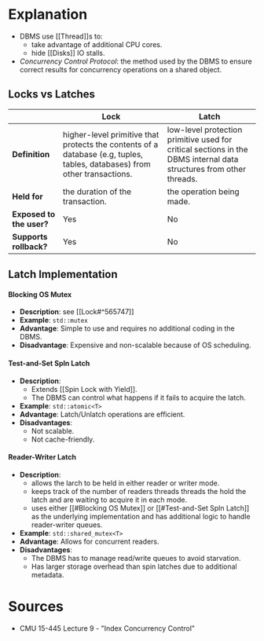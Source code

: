 # Explanation
- DBMS use [[Thread]]s to:
	- take advantage of additional CPU cores.
	- hide [[Disks]] IO stalls.
- *Concurrency Control Protocol*: the method used by the DBMS to ensure correct results for concurrency operations on a shared object.

## Locks vs Latches

|                          | **Lock**                                                                                                                  | **Latch**                                                                                                          |
| ------------------------ | ------------------------------------------------------------------------------------------------------------------------- | ------------------------------------------------------------------------------------------------------------------ |
| **Definition**           | higher-level primitive that protects the contents of a database (e.g, tuples, tables, databases) from other transactions. | low-level protection primitive used for critical sections in the DBMS internal data structures from other threads. |
| **Held for**             | the duration of the transaction.                                                                                          | the operation being made.                                                                                          |
| **Exposed to the user?** | Yes                                                                                                                       | No                                                                                                                 |
| **Supports rollback?**   | Yes                                                                                                                       | No                                                                                                                 |

## Latch Implementation

#### Blocking OS Mutex
- **Description**: see [[Lock#^565747]]
- **Example**: `std::mutex`
- **Advantage**: Simple to use and requires no additional coding in the DBMS.
- **Disadvantage**: Expensive and non-scalable because of OS scheduling.

#### Test-and-Set Spln Latch
- **Description**:
	- Extends [[Spin Lock with Yield]].
	- The DBMS can control what happens if it fails to acquire the latch.
- **Example**: `std::atomic<T>`
- **Advantage**: Latch/Unlatch operations are efficient.
- **Disadvantages**: 
	- Not scalable.
	- Not cache-friendly.

#### Reader-Writer Latch
- **Description**:
	- allows the larch to be held in either reader or writer mode.
	- keeps track of the number of readers threads threads the hold the latch and are waiting to acquire it in each mode.
	- uses either [[#Blocking OS Mutex]] or [[#Test-and-Set Spln Latch]] as the underlying implementation and has additional logic to handle reader-writer queues.
- **Example**: `std::shared_mutex<T>`
- **Advantage**: Allows for concurrent readers.
- **Disadvantages**:
	- The DBMS has to manage read/write queues to avoid starvation.
	- Has larger storage overhead than spin latches due to additional metadata.

# Sources
- CMU 15-445 Lecture 9 - "Index Concurrency Control"